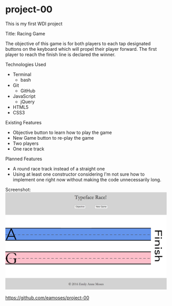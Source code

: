 # project-00
This is my first WDI project

Title: Racing Game

The objective of this game is for both players to each tap designated buttons on the keyboard which will propel their player forward. The first player to reach the finish line is declared the winner.

Technologies Used
* Terminal
  * bash
* Git
  * GitHub
* JavaScript
  * jQuery
* HTML5
* CSS3

Existing Features
* Objective button to learn how to play the game
* New Game button to re-play the game
* Two players
* One race track

Planned Features
* A round race track instead of a straight one
* Using at least one constructor considering I'm not sure how to implement one right now without making the code unnecessarily long.

Screenshot:
![Alt text](images/raceScreenShotforReadme.png?raw=true "RaceDay")

https://github.com/eamoses/project-00

